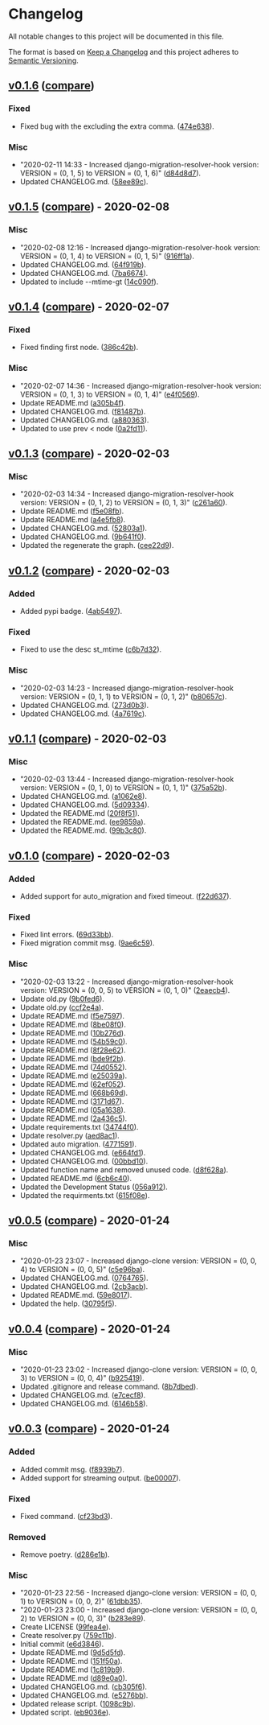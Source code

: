 # Changelog
All notable changes to this project will be documented in this file.

The format is based on [Keep a Changelog](http://keepachangelog.com/en/1.0.0/)
and this project adheres to [Semantic Versioning](http://semver.org/spec/v2.0.0.html).

## [v0.1.6](https://github.com/jackton1/django-migration-resolver-hook/releases/tag/v0.1.6) ([compare](https://github.com/jackton1/django-migration-resolver-hook/compare/v0.1.5...v0.1.6))

### Fixed
- Fixed bug with the excluding the extra comma. ([474e638](https://github.com/jackton1/django-migration-resolver-hook/commit/474e6381239e9a0a08e8dbc6516ea7b06bfb86d4)).

### Misc
- "2020-02-11 14:33 - Increased django-migration-resolver-hook version: VERSION = (0, 1, 5) to VERSION = (0, 1, 6)" ([d84d8d7](https://github.com/jackton1/django-migration-resolver-hook/commit/d84d8d713c11dd97c65abfdca5c527f794bb7c1c)).
- Updated CHANGELOG.md. ([58ee89c](https://github.com/jackton1/django-migration-resolver-hook/commit/58ee89c77fbfba98f055cd72dfdc02bc0e688a40)).


## [v0.1.5](https://github.com/jackton1/django-migration-resolver-hook/releases/tag/v0.1.5) ([compare](https://github.com/jackton1/django-migration-resolver-hook/compare/v0.1.4...v0.1.5)) - 2020-02-08

### Misc
- "2020-02-08 12:16 - Increased django-migration-resolver-hook version: VERSION = (0, 1, 4) to VERSION = (0, 1, 5)" ([916ff1a](https://github.com/jackton1/django-migration-resolver-hook/commit/916ff1a97eb2755f83118b613a881f6b33576f23)).
- Updated CHANGELOG.md. ([64f919b](https://github.com/jackton1/django-migration-resolver-hook/commit/64f919b3417a486240e6cb27baf52b47e0700280)).
- Updated CHANGELOG.md. ([7ba6674](https://github.com/jackton1/django-migration-resolver-hook/commit/7ba66740d2130678fb43dbd861b04638d6a8e5a8)).
- Updated to include --mtime-gt ([14c090f](https://github.com/jackton1/django-migration-resolver-hook/commit/14c090fe4c7dd63b57e1ab84a7600403976cd853)).


## [v0.1.4](https://github.com/jackton1/django-migration-resolver-hook/releases/tag/v0.1.4) ([compare](https://github.com/jackton1/django-migration-resolver-hook/compare/v0.1.3...v0.1.4)) - 2020-02-07

### Fixed
- Fixed finding first node. ([386c42b](https://github.com/jackton1/django-migration-resolver-hook/commit/386c42bb0b143b3e5b0446d048b4ca9cac7fc628)).

### Misc
- "2020-02-07 14:36 - Increased django-migration-resolver-hook version: VERSION = (0, 1, 3) to VERSION = (0, 1, 4)" ([e4f0569](https://github.com/jackton1/django-migration-resolver-hook/commit/e4f0569917ff097e1f4c4dd19735095253ff38d9)).
- Update README.md ([a305b4f](https://github.com/jackton1/django-migration-resolver-hook/commit/a305b4f16536a8972ca45a80ba729d92e3017e99)).
- Updated CHANGELOG.md. ([f81487b](https://github.com/jackton1/django-migration-resolver-hook/commit/f81487b3742d4607bf62cd9e1166d0c1d8e63d99)).
- Updated CHANGELOG.md. ([a880363](https://github.com/jackton1/django-migration-resolver-hook/commit/a880363850383e08805b7c354e920bfb55a978ae)).
- Updated to use prev < node ([0a2fd11](https://github.com/jackton1/django-migration-resolver-hook/commit/0a2fd1134542788f3b449d1eaf5dde9858d59e03)).


## [v0.1.3](https://github.com/jackton1/django-migration-resolver-hook/releases/tag/v0.1.3) ([compare](https://github.com/jackton1/django-migration-resolver-hook/compare/v0.1.2...v0.1.3)) - 2020-02-03

### Misc
- "2020-02-03 14:34 - Increased django-migration-resolver-hook version: VERSION = (0, 1, 2) to VERSION = (0, 1, 3)" ([c261a60](https://github.com/jackton1/django-migration-resolver-hook/commit/c261a60787a242adfde6e876a37667d7c5bbb4d5)).
- Update README.md ([f5e08fb](https://github.com/jackton1/django-migration-resolver-hook/commit/f5e08fb8c1e79a0e73dbd047e8a4e1368e311bd4)).
- Update README.md ([a4e5fb8](https://github.com/jackton1/django-migration-resolver-hook/commit/a4e5fb80fbb2cf9cf65d72f820157df309ac29f0)).
- Updated CHANGELOG.md. ([52803a1](https://github.com/jackton1/django-migration-resolver-hook/commit/52803a1b49ad5bb05ac1d726eeb6cbb75cb612f2)).
- Updated CHANGELOG.md. ([9b641f0](https://github.com/jackton1/django-migration-resolver-hook/commit/9b641f05e7787b6dd6720624a18df9a1715b3934)).
- Updated the regenerate the graph. ([cee22d9](https://github.com/jackton1/django-migration-resolver-hook/commit/cee22d9215317a7b2865eb064e8fb9c80c9308d5)).


## [v0.1.2](https://github.com/jackton1/django-migration-resolver-hook/releases/tag/v0.1.2) ([compare](https://github.com/jackton1/django-migration-resolver-hook/compare/v0.1.1...v0.1.2)) - 2020-02-03

### Added
- Added pypi badge. ([4ab5497](https://github.com/jackton1/django-migration-resolver-hook/commit/4ab54974235f72c8152685d82363ce55e365f075)).

### Fixed
- Fixed to use the desc st_mtime ([c6b7d32](https://github.com/jackton1/django-migration-resolver-hook/commit/c6b7d321d5aae2f6fab8327266f2989ef906a85e)).

### Misc
- "2020-02-03 14:23 - Increased django-migration-resolver-hook version: VERSION = (0, 1, 1) to VERSION = (0, 1, 2)" ([b80657c](https://github.com/jackton1/django-migration-resolver-hook/commit/b80657caf52b94b8f3caf699592cc96748fbbdf1)).
- Updated CHANGELOG.md. ([273d0b3](https://github.com/jackton1/django-migration-resolver-hook/commit/273d0b39eedb7418c33dcb802268f50595b49759)).
- Updated CHANGELOG.md. ([4a7619c](https://github.com/jackton1/django-migration-resolver-hook/commit/4a7619c163a05c19a2a2370bedd3febd261ea308)).


## [v0.1.1](https://github.com/jackton1/django-migration-resolver-hook/releases/tag/v0.1.1) ([compare](https://github.com/jackton1/django-migration-resolver-hook/compare/v0.1.0...v0.1.1)) - 2020-02-03

### Misc
- "2020-02-03 13:44 - Increased django-migration-resolver-hook version: VERSION = (0, 1, 0) to VERSION = (0, 1, 1)" ([375a52b](https://github.com/jackton1/django-migration-resolver-hook/commit/375a52b5730c3d3ef90bf829ff4583953e5c0f54)).
- Updated CHANGELOG.md. ([a1062e8](https://github.com/jackton1/django-migration-resolver-hook/commit/a1062e8defd8e145b1c0c2f004019d99470764ba)).
- Updated CHANGELOG.md. ([5d09334](https://github.com/jackton1/django-migration-resolver-hook/commit/5d09334af77daa60c0ec71435472346bce1af2cf)).
- Updated the README.md ([20f8f51](https://github.com/jackton1/django-migration-resolver-hook/commit/20f8f51088a88cb7cf1a16942231fbf43b1f4a00)).
- Updated the README.md. ([ee9859a](https://github.com/jackton1/django-migration-resolver-hook/commit/ee9859addb884af57f20c08954f85549bf12a539)).
- Updated the README.md. ([99b3c80](https://github.com/jackton1/django-migration-resolver-hook/commit/99b3c80ce9473af0645d8216d64700b8e9bd5095)).


## [v0.1.0](https://github.com/jackton1/django-migration-resolver-hook/releases/tag/v0.1.0) ([compare](https://github.com/jackton1/django-migration-resolver-hook/compare/v0.0.5...v0.1.0)) - 2020-02-03

### Added
- Added support for auto_migration and fixed timeout. ([f22d637](https://github.com/jackton1/django-migration-resolver-hook/commit/f22d637cd7611558335995a8648d24eb95d09906)).

### Fixed
- Fixed lint errors. ([69d33bb](https://github.com/jackton1/django-migration-resolver-hook/commit/69d33bbb049745d6bcab729ab857ed44de482eae)).
- Fixed migration commit msg. ([9ae6c59](https://github.com/jackton1/django-migration-resolver-hook/commit/9ae6c59a2f545adb0764cc7f33de0c9fae3cc7c4)).

### Misc
- "2020-02-03 13:22 - Increased django-migration-resolver-hook version: VERSION = (0, 0, 5) to VERSION = (0, 1, 0)" ([2eaecb4](https://github.com/jackton1/django-migration-resolver-hook/commit/2eaecb4b93f46a5cfbf330142c2a33df27fc3ffd)).
- Update old.py ([9b0fed6](https://github.com/jackton1/django-migration-resolver-hook/commit/9b0fed640e677495e75d1843c6a27ce0c5b4891e)).
- Update old.py ([ccf2e4a](https://github.com/jackton1/django-migration-resolver-hook/commit/ccf2e4afc89031a9fa82ed4b62f0db6fde817116)).
- Update README.md ([f5e7597](https://github.com/jackton1/django-migration-resolver-hook/commit/f5e7597c6673b4d5aae017ce7d28488144f3b38f)).
- Update README.md ([8be08f0](https://github.com/jackton1/django-migration-resolver-hook/commit/8be08f0d37503e93a26d1f314f10d9358c10fb5e)).
- Update README.md ([10b276d](https://github.com/jackton1/django-migration-resolver-hook/commit/10b276d124903ae7a868e2c6998f7c17e8f03ee8)).
- Update README.md ([54b59c0](https://github.com/jackton1/django-migration-resolver-hook/commit/54b59c0eae7ba6de0cb6c7cab85ce8a9189c825e)).
- Update README.md ([8f28e62](https://github.com/jackton1/django-migration-resolver-hook/commit/8f28e62708d9887267f39766e407f9094a61da97)).
- Update README.md ([bde9f2b](https://github.com/jackton1/django-migration-resolver-hook/commit/bde9f2b14ec1951ceaa146169aaca1bd594e90b1)).
- Update README.md ([74d0552](https://github.com/jackton1/django-migration-resolver-hook/commit/74d0552884915d0160214cec30afd04e4b0bd650)).
- Update README.md ([e25039a](https://github.com/jackton1/django-migration-resolver-hook/commit/e25039a7fc65a8191c61d3025244871389ae10e6)).
- Update README.md ([62ef052](https://github.com/jackton1/django-migration-resolver-hook/commit/62ef052b073d33e7c8e0e8165c71fada1cb85858)).
- Update README.md ([668b69d](https://github.com/jackton1/django-migration-resolver-hook/commit/668b69d4ff29f5cd0528e0de8a2ff821798a47b2)).
- Update README.md ([3171d67](https://github.com/jackton1/django-migration-resolver-hook/commit/3171d677bffbfa5b0b56eaef946ac60512063e1e)).
- Update README.md ([05a1638](https://github.com/jackton1/django-migration-resolver-hook/commit/05a1638b7f5ea28d7932c4e6b0ce2bf22c1b8335)).
- Update README.md ([2a436c5](https://github.com/jackton1/django-migration-resolver-hook/commit/2a436c5de4ef3cc864f85bec7b49fe0bbc3eed4a)).
- Update requirements.txt ([34744f0](https://github.com/jackton1/django-migration-resolver-hook/commit/34744f011c3dab1275b898f93af5e23885c8b386)).
- Update resolver.py ([aed8ac1](https://github.com/jackton1/django-migration-resolver-hook/commit/aed8ac1dbe2586b1fa381eac8162bd7b7779d654)).
- Updated auto migration. ([4771591](https://github.com/jackton1/django-migration-resolver-hook/commit/4771591ebb804ffc3adaa23b52aeb785a60b1471)).
- Updated CHANGELOG.md. ([e664fd1](https://github.com/jackton1/django-migration-resolver-hook/commit/e664fd1248ed9fd91070a32b94f572336c98ced4)).
- Updated CHANGELOG.md. ([00bbd10](https://github.com/jackton1/django-migration-resolver-hook/commit/00bbd1058c47558c63efeb1cb08f94167defe61f)).
- Updated function name and removed unused code. ([d8f628a](https://github.com/jackton1/django-migration-resolver-hook/commit/d8f628aa4876e12a50d268873f25dc31c43da6dd)).
- Updated README.md ([6cb6c40](https://github.com/jackton1/django-migration-resolver-hook/commit/6cb6c4079a43a78b35be9905254b45fd7b0d9f6a)).
- Updated the Development Status ([056a912](https://github.com/jackton1/django-migration-resolver-hook/commit/056a9128f82c02c6e26078d950e272855e29b681)).
- Updated the requirments.txt ([615f08e](https://github.com/jackton1/django-migration-resolver-hook/commit/615f08ef197c77cdc21c4b0865914957f325512e)).


## [v0.0.5](https://github.com/jackton1/django-migration-resolver-hook/releases/tag/v0.0.5) ([compare](https://github.com/jackton1/django-migration-resolver-hook/compare/v0.0.4...v0.0.5)) - 2020-01-24

### Misc
- "2020-01-23 23:07 - Increased django-clone version: VERSION = (0, 0, 4) to VERSION = (0, 0, 5)" ([c5e96ba](https://github.com/jackton1/django-migration-resolver-hook/commit/c5e96ba1fa7a4d3cb403e67e08346e2ae7b89eb7)).
- Updated CHANGELOG.md. ([0764765](https://github.com/jackton1/django-migration-resolver-hook/commit/0764765f206c34e9732815ceb6359acf73ee6e15)).
- Updated CHANGELOG.md. ([2cb3acb](https://github.com/jackton1/django-migration-resolver-hook/commit/2cb3acb00ea6e00b38dc042a8bbaf4e24289f2cb)).
- Updated README.md. ([59e8017](https://github.com/jackton1/django-migration-resolver-hook/commit/59e801725f710f58fc55cd1ea2ea1e54d5aad89b)).
- Updated the help. ([30795f5](https://github.com/jackton1/django-migration-resolver-hook/commit/30795f59ce77968dba9edfcea20b0f2efba16c6e)).


## [v0.0.4](https://github.com/jackton1/django-migration-resolver-hook/releases/tag/v0.0.4) ([compare](https://github.com/jackton1/django-migration-resolver-hook/compare/v0.0.3...v0.0.4)) - 2020-01-24

### Misc
- "2020-01-23 23:02 - Increased django-clone version: VERSION = (0, 0, 3) to VERSION = (0, 0, 4)" ([b925419](https://github.com/jackton1/django-migration-resolver-hook/commit/b9254191acd1ca07d29f4f60f692e6268ff27943)).
- Updated .gitignore and release command. ([8b7dbed](https://github.com/jackton1/django-migration-resolver-hook/commit/8b7dbed30f3a18f940ac5dd76814a5f12f251e4a)).
- Updated CHANGELOG.md. ([e7cecf8](https://github.com/jackton1/django-migration-resolver-hook/commit/e7cecf88db094430f2a86051cae7469766638396)).
- Updated CHANGELOG.md. ([6146b58](https://github.com/jackton1/django-migration-resolver-hook/commit/6146b58bf744f7dd67155b2acc19ab67f8983831)).


## [v0.0.3](https://github.com/jackton1/django-migration-resolver-hook/releases/tag/v0.0.3) ([compare](https://github.com/jackton1/django-migration-resolver-hook/compare/e6d3846d181904cdf6dc8520d507c16d1599a338...v0.0.3)) - 2020-01-24

### Added
- Added commit msg. ([f8939b7](https://github.com/jackton1/django-migration-resolver-hook/commit/f8939b75ec5a3549372fad2edc8ddbdd15634344)).
- Added support for streaming output. ([be00007](https://github.com/jackton1/django-migration-resolver-hook/commit/be000077024afb7d315a75b1e4b523d1d0d9e2e2)).

### Fixed
- Fixed command. ([cf23bd3](https://github.com/jackton1/django-migration-resolver-hook/commit/cf23bd3c284ed8d2e7f4938ebd9f2fc01e51e539)).

### Removed
- Remove poetry. ([d286e1b](https://github.com/jackton1/django-migration-resolver-hook/commit/d286e1b6ff48bbe1e014f19452b63a64b83e15cf)).

### Misc
- "2020-01-23 22:56 - Increased django-clone version: VERSION = (0, 0, 1) to VERSION = (0, 0, 2)" ([61dbb35](https://github.com/jackton1/django-migration-resolver-hook/commit/61dbb3584bd5e047560593b4270004d896321b15)).
- "2020-01-23 23:00 - Increased django-clone version: VERSION = (0, 0, 2) to VERSION = (0, 0, 3)" ([b283e89](https://github.com/jackton1/django-migration-resolver-hook/commit/b283e89132035842ba7e6bdc9fbcb92014ee3fe2)).
- Create LICENSE ([99fea4e](https://github.com/jackton1/django-migration-resolver-hook/commit/99fea4eef04075cec7916ffc086b55f133fab55a)).
- Create resolver.py ([759c11b](https://github.com/jackton1/django-migration-resolver-hook/commit/759c11be244e087f346bbd43b90ed5da2e114bde)).
- Initial commit ([e6d3846](https://github.com/jackton1/django-migration-resolver-hook/commit/e6d3846d181904cdf6dc8520d507c16d1599a338)).
- Update README.md ([9d5d5fd](https://github.com/jackton1/django-migration-resolver-hook/commit/9d5d5fd4118a2eab0b4cbc4a0cabf87a3d183605)).
- Update README.md ([151f50a](https://github.com/jackton1/django-migration-resolver-hook/commit/151f50ad1a09e4c8371058ec38599fee827960b5)).
- Update README.md ([1c819b9](https://github.com/jackton1/django-migration-resolver-hook/commit/1c819b9b7ad53bf9586894217a4052a8eadcdb32)).
- Update README.md ([d89e0a0](https://github.com/jackton1/django-migration-resolver-hook/commit/d89e0a0a0714bb5306679f02d9ae74ece6ba8d8f)).
- Updated CHANGELOG.md. ([cb305f6](https://github.com/jackton1/django-migration-resolver-hook/commit/cb305f652bffe96543e9bede6eae50b099e501e1)).
- Updated CHANGELOG.md. ([e5276bb](https://github.com/jackton1/django-migration-resolver-hook/commit/e5276bb1a2c0d8e66a59e2ac6f55dc0c355d502a)).
- Updated release script. ([1098c9b](https://github.com/jackton1/django-migration-resolver-hook/commit/1098c9b1c520d8d009cbfc555625632f49bb202f)).
- Updated script. ([eb9036e](https://github.com/jackton1/django-migration-resolver-hook/commit/eb9036e6d8f69afafeaeb239aaa13aae3b0876a9)).


